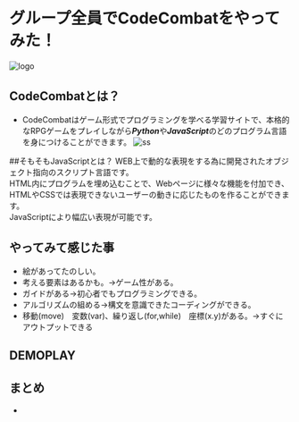 # グループ全員でCodeCombatをやってみた！
![logo](https://codecombat.com/images/pages/base/logo.png)
## CodeCombatとは？
+ CodeCombatはゲーム形式でプログラミングを学べる学習サイトで、本格的なRPGゲームをプレイしながら***Python***や***JavaScript***のどのプログラム言語を身につけることができます。
 ![ss](http://iphone-kamisama.com/wp-content/uploads/2015/11/SnapCrab_NoName_2015-11-17_14-48-38_No-00.png)

##そもそもJavaScriptとは？
WEB上で動的な表現をする為に開発されたオブジェクト指向のスクリプト言語です。  
HTML内にプログラムを埋め込むことで、Webページに様々な機能を付加でき、HTMLやCSSでは表現できないユーザーの動きに応じたものを作ることができます。  
JavaScriptにより幅広い表現が可能です。  

## やってみて感じた事
- 絵があってたのしい。
- 考える要素はあるかも。→ゲーム性がある。
- ガイドがある→初心者でもプログラミングできる。
- アルゴリズムの組める→構文を意識できたコーディングができる。
- 移動(move)　変数(var)、繰り返し(for,while)　座標(x.y)がある。→すぐにアウトプットできる

## DEMOPLAY

## まとめ
+ 


